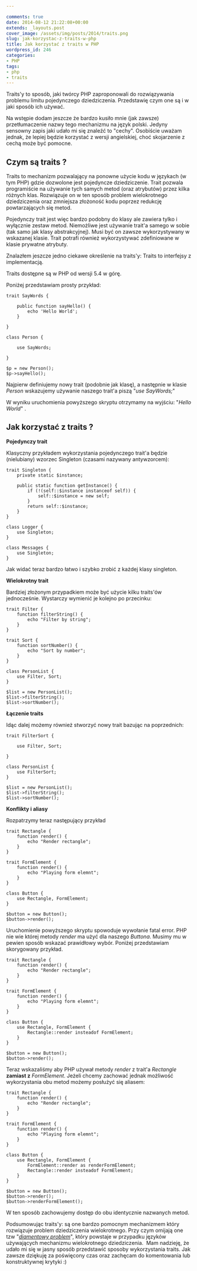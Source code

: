 ```yaml
---

comments: true
date: 2014-08-12 21:22:08+00:00
extends: _layouts.post
cover_image: /assets/img/posts/2014/traits.png
slug: jak-korzystac-z-traits-w-php
title: Jak korzystać z traits w PHP
wordpress_id: 246
categories:
- PHP
tags:
- php
- traits
---
```


Traits'y to sposób, jaki twórcy PHP zaproponowali do rozwiązywania problemu limitu pojedynczego dziedziczenia. Przedstawię czym one są i w jaki sposób ich używać.<!-- more -->

Na wstępie dodam jeszcze że bardzo kusiło mnie (jak zawsze) przetłumaczenie nazwy tego mechanizmu na język polski. Jedyny sensowny zapis jaki udało mi się znaleźć to "cechy". Osobiście uważam jednak, że lepiej będzie korzystać z wersji angielskiej, choć skojarzenie z cechą może być pomocne.


## Czym są traits ?


Traits to mechanizm pozwalający na ponowne użycie kodu w językach (w tym PHP) gdzie dozwolone jest pojedyncze dziedziczenie. Trait pozwala programiście na używanie tych samych metod (oraz atrybutów) przez kilka różnych klas. Rozwiązuje on w ten sposób problem wielokrotnego dziedziczenia oraz zmniejsza złożoność kodu poprzez redukcję powtarzających się metod.

Pojedynczy trait jest więc bardzo podobny do klasy ale zawiera tylko i wyłącznie zestaw metod. Niemożliwe jest używanie trait'a samego w sobie (tak samo jak klasy abstrakcyjnej). Musi być on zawsze wykorzystywany w wskazanej klasie. Trait potrafi również wykorzystywać zdefiniowane w klasie prywatne atrybuty.

Znalazłem jeszcze jedno ciekawe określenie na traits'y: Traits to interfejsy z implementacją.

Traits dostępne są w PHP od wersji 5.4 w górę.

Poniżej przedstawiam prosty przykład:

```
trait SayWords {

	public function sayHello() {
		echo 'Hello World';
	}

}

class Person {

	use SayWords;

}

$p = new Person();
$p->sayHello();
```

Najpierw definiujemy nowy trait (podobnie jak klasę), a następnie w klasie _Person_ wskazujemy używanie naszego trait'a piszą "_use SayWords;_"

W wyniku uruchomienia powyższego skryptu otrzymamy na wyjściu: "_Hello World_" .




## Jak korzystać z traits ?


**Pojedynczy trait**

Klasyczny przykładem wykorzystania pojedynczego trait'a będzie (nielubiany) wzorzec Singleton (czasami nazywany antywzorcem):

```
trait Singleton {
    private static $instance;

    public static function getInstance() {
        if (!(self::$instance instanceof self)) {
            self::$instance = new self;
        }
        return self::$instance;
    }
}

class Logger {
    use Singleton;
}

class Messages {
    use Singleton;
}
```

Jak widać teraz bardzo łatwo i szybko zrobić z każdej klasy singleton.

**Wielokrotny trait**

Bardziej złożonym przypadkiem może być użycie kilku traits'ów jednocześnie. Wystarczy wymienić je kolejno po przecinku:

```
trait Filter {
    function filterString() {
        echo "Filter by string";
    }
}

trait Sort {
    function sortNumber() {
        echo "Sort by number";
    }
}

class PersonList {
    use Filter, Sort;
}

$list = new PersonList();
$list->filterString();
$list->sortNumber();
```

**Łączenie traits**

Idąc dalej możemy również stworzyć nowy trait bazując na poprzednich:

```
trait FilterSort {

	use Filter, Sort;

}

class PersonList {
    use FilterSort;
}

$list = new PersonList();
$list->filterString();
$list->sortNumber();
```

**Konflikty i aliasy**

Rozpatrzymy teraz następujący przykład

```
trait Rectangle {
    function render() {
        echo "Render rectangle";
    }
}

trait FormElement {
    function render() {
        echo "Playing form elemnt";
    }
}

class Button {
    use Rectangle, FormElement;
}

$button = new Button();
$button->render();
```

Uruchomienie powyższego skryptu spowoduje wywołanie fatal error. PHP nie wie której metody _render_ ma użyć dla naszego _Buttona_. Musimy mu w pewien sposób wskazać prawidłowy wybór. Poniżej przedstawiam skorygowany przykład.

```
trait Rectangle {
    function render() {
        echo "Render rectangle";
    }
}

trait FormElement {
    function render() {
        echo "Playing form elemnt";
    }
}

class Button {
    use Rectangle, FormElement {
    	Rectangle::render insteadof FormElement;
    }
}

$button = new Button();
$button->render();
```

Teraz wskazaliśmy aby PHP używał metody _render_ z trait'a _Rectangle_ **zamiast z** _FormElement_. Jeżeli chcemy zachować jednak możliwość wykorzystania obu metod możemy posłużyć się aliasem:

```
trait Rectangle {
    function render() {
        echo "Render rectangle";
    }
}

trait FormElement {
    function render() {
        echo "Playing form elemnt";
    }
}

class Button {
    use Rectangle, FormElement {
    	FormElement::render as renderFormElement;
    	Rectangle::render insteadof FormElement;
    }
}

$button = new Button();
$button->render();
$button->renderFormElement();
```

W ten sposób zachowujemy dostęp do obu identycznie nazwanych metod.



Podsumowując traits'y: są one bardzo pomocnym mechanizmem który rozwiązuje problem dziedziczenia wielokrotnego. Przy czym omijają one tzw "[_diamentowy problem_](http://en.wikipedia.org/wiki/Multiple_inheritance#The_diamond_problem)", który powstaje w przypadku języków używających mechanizmu wielokrotnego dziedziczenia.  Mam nadzieję, że udało mi się w jasny sposób przedstawić sposoby wykorzystania traits. Jak zawsze dziękuję za poświęcony czas oraz zachęcam do komentowania lub konstruktywnej krytyki :)


